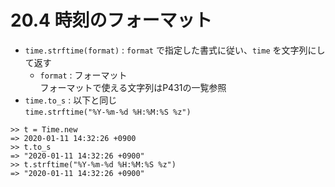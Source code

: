 # 20.4 時刻のフォーマット

- `time.strftime(format)` : `format` で指定した書式に従い、`time` を文字列にして返す
    - `format` : フォーマット  
        フォーマットで使える文字列はP431の一覧参照
- `time.to_s` : 以下と同じ  
    `time.strftime("%Y-%m-%d %H:%M:%S %z")`

```
>> t = Time.new
=> 2020-01-11 14:32:26 +0900
>> t.to_s
=> "2020-01-11 14:32:26 +0900"
>> t.strftime("%Y-%m-%d %H:%M:%S %z")
=> "2020-01-11 14:32:26 +0900"
```

